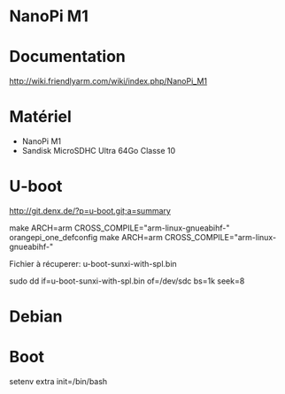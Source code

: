 NanoPi M1
=========

Documentation
=============

http://wiki.friendlyarm.com/wiki/index.php/NanoPi_M1

Matériel
========

- NanoPi M1
- Sandisk MicroSDHC Ultra 64Go Classe 10

U-boot
======

http://git.denx.de/?p=u-boot.git;a=summary

make ARCH=arm CROSS_COMPILE="arm-linux-gnueabihf-" orangepi_one_defconfig
make ARCH=arm CROSS_COMPILE="arm-linux-gnueabihf-"

Fichier à récuperer: u-boot-sunxi-with-spl.bin

sudo dd if=u-boot-sunxi-with-spl.bin of=/dev/sdc bs=1k seek=8

Debian
======









Boot
====

setenv extra init=/bin/bash
